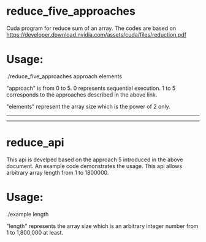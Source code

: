 # reduce_five_approaches

Cuda program for reduce sum of an array. The codes are based on https://developer.download.nvidia.com/assets/cuda/files/reduction.pdf


# Usage:      
./reduce_five_approaches approach elements     

"approach" is from 0 to 5. 0 represents sequential execution. 1 to 5 corresponds to the approaches described in the above link.

"elements" represent the array size which is the power of 2 only.

----------------------------------------------------------------------------------------
----------------------------------------------------------------------------------------

# reduce_api
This api is develped based on the approach 5 introduced in the above document. An example code demonstrates the usage. This api allows arbitrary array length from 1 to 1800000.

# Usage:
./example length

"length" represents the array size which is an arbitrary integer number from 1 to 1,800,000 at least. 
